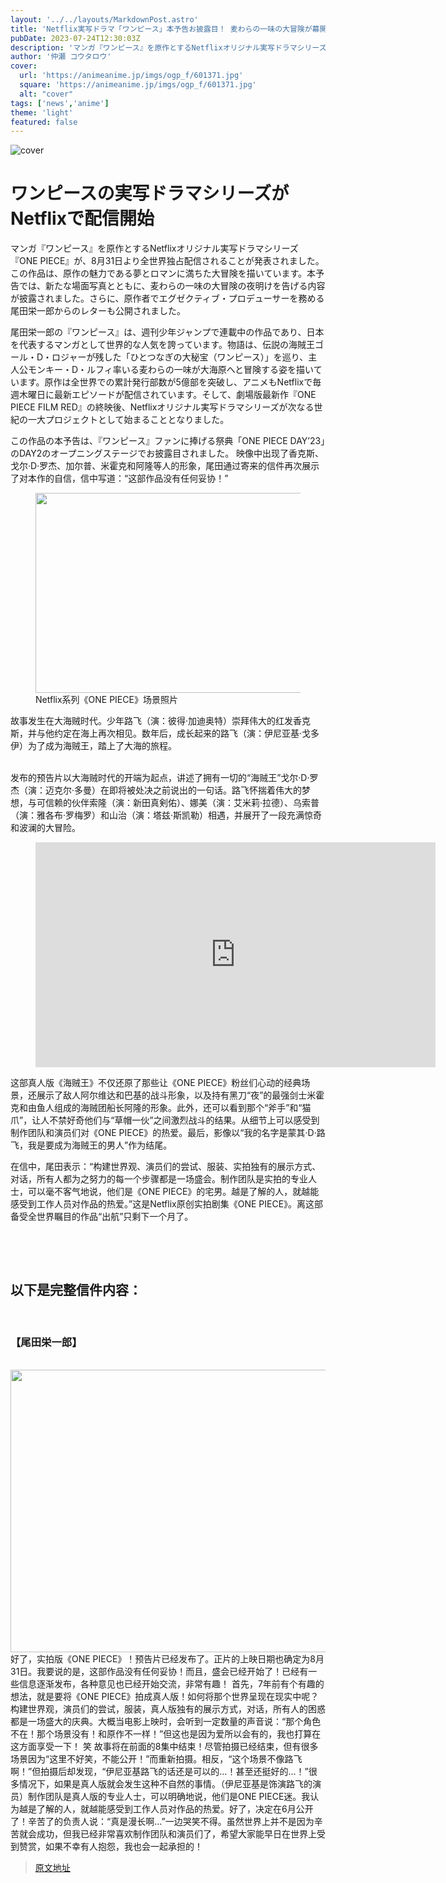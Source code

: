 ```yaml
---
layout: '../../layouts/MarkdownPost.astro'
title: 'Netflix実写ドラマ「ワンピース」本予告お披露目！ 麦わらの一味の大冒険が幕開け♪ 尾田栄一郎「一切の妥協はありません!!」'
pubDate: 2023-07-24T12:30:03Z
description: 'マンガ『ワンピース』を原作とするNetflixオリジナル実写ドラマシリーズ『ONE PIECE』が、8月31日より全世界独占配信される。このたび本作より、“麦わらの一味”の大冒険の夜明けを告げる、夢とロマンに満ちあふれた本予告が新場面写真とともにお披露目となった。'
author: '仲瀬 コウタロウ'
cover:
  url: 'https://animeanime.jp/imgs/ogp_f/601371.jpg'
  square: 'https://animeanime.jp/imgs/ogp_f/601371.jpg'
  alt: "cover"
tags: ['news','anime']
theme: 'light'
featured: false
---
```


![cover](https://animeanime.jp/imgs/ogp_f/601371.jpg)

# ワンピースの実写ドラマシリーズがNetflixで配信開始

マンガ『ワンピース』を原作とするNetflixオリジナル実写ドラマシリーズ『ONE PIECE』が、8月31日より全世界独占配信されることが発表されました。この作品は、原作の魅力である夢とロマンに満ちた大冒険を描いています。本予告では、新たな場面写真とともに、麦わらの一味の大冒険の夜明けを告げる内容が披露されました。さらに、原作者でエグゼクティブ・プロデューサーを務める尾田栄一郎からのレターも公開されました。

尾田栄一郎の『ワンピース』は、週刊少年ジャンプで連載中の作品であり、日本を代表するマンガとして世界的な人気を誇っています。物語は、伝説の海賊王ゴール・D・ロジャーが残した「ひとつなぎの大秘宝（ワンピース）」を巡り、主人公モンキー・D・ルフィ率いる麦わらの一味が大海原へと冒険する姿を描いています。原作は全世界での累計発行部数が5億部を突破し、アニメもNetflixで毎週木曜日に最新エピソードが配信されています。そして、劇場版最新作『ONE PIECE FILM RED』の終映後、Netflixオリジナル実写ドラマシリーズが次なる世紀の一大プロジェクトとして始まることとなりました。

この作品の本予告は、『ワンピース』ファンに捧げる祭典「ONE PIECE DAY’23」のDAY2のオープニングステージでお披露目されました。
映像中出现了香克斯、戈尔·D·罗杰、加尔普、米霍克和阿隆等人的形象，尾田通过寄来的信件再次展示了对本作的自信，信中写道：“这部作品没有任何妥协！”</p><figure class="ctms-editor-image"><img src="https://animeanime.jp/imgs/zoom/601381.jpg" class="inline-article-image" width="640" height="320"><figcaption>Netflix系列《ONE PIECE》场景照片</figcaption></figure><p>故事发生在大海贼时代。少年路飞（演：彼得·加迪奥特）崇拜伟大的红发香克斯，并与他约定在海上再次相见。数年后，成长起来的路飞（演：伊尼亚基·戈多伊）为了成为海贼王，踏上了大海的旅程。</p><br>发布的预告片以大海贼时代的开端为起点，讲述了拥有一切的“海贼王”戈尔·D·罗杰（演：迈克尔·多曼）在即将被处决之前说出的一句话。路飞怀揣着伟大的梦想，与可信赖的伙伴索隆（演：新田真剣佑）、娜美（演：艾米莉·拉德）、乌索普（演：雅各布·罗梅罗）和山治（演：塔兹·斯凯勒）相遇，并展开了一段充满惊奇和波澜的大冒险。</p><figure class="ctms-editor-youtube"><iframe src="https://www.youtube.com/embed/nHunvCs1XHc?rel=0" width="640" height="360" max-width="100%" frameborder="0" allow="accelerometer; autoplay; encrypted-media; gyroscope; picture-in-picture" allowfullscreen=""></iframe></figure><p>这部真人版《海贼王》不仅还原了那些让《ONE PIECE》粉丝们心动的经典场景，还展示了敌人阿尔维达和巴基的战斗形象，以及持有黑刀“夜”的最强剑士米霍克和由鱼人组成的海贼团船长阿隆的形象。此外，还可以看到那个“斧手”和“猫爪”，让人不禁好奇他们与“草帽一伙”之间激烈战斗的结果。从细节上可以感受到制作团队和演员们对《ONE PIECE》的热爱。最后，影像以“我的名字是蒙其·D·路飞，我是要成为海贼王的男人”作为结尾。
</p><p>在信中，尾田表示：“构建世界观、演员们的尝试、服装、实拍独有的展示方式、对话，所有人都为之努力的每一个步骤都是一场盛会。制作团队是实拍的专业人士，可以毫不客气地说，他们是《ONE PIECE》的宅男。越是了解的人，就越能感受到工作人员对作品的热爱。”这是Netflix原创实拍剧集《ONE PIECE》。离这部备受全世界瞩目的作品“出航”只剩下一个月了。</p><br><p><br></p><h2 class="title02" style="border-color:#0094f1">以下是完整信件内容：</h2><br><h3 class="subtitle">【尾田栄一郎】</h3><br><img src="https://animeanime.jp/imgs/zoom/601373.jpg" class="inline-article-image" width="640" height="452"><br>好了，实拍版《ONE PIECE》！预告片已经发布了。正片的上映日期也确定为8月31日。我要说的是，这部作品没有任何妥协！而且，盛会已经开始了！已经有一些信息逐渐发布，各种意见也已经开始交流，非常有趣！
首先，7年前有个有趣的想法，就是要将《ONE PIECE》拍成真人版！如何将那个世界呈现在现实中呢？构建世界观，演员们的尝试，服装，真人版独有的展示方式，对话，所有人的困惑都是一场盛大的庆典。大概当电影上映时，会听到一定数量的声音说：“那个角色不在！那个场景没有！和原作不一样！”但这也是因为爱所以会有的，我也打算在这方面享受一下！
笑
故事将在前面的8集中结束！尽管拍摄已经结束，但有很多场景因为“这里不好笑，不能公开！”而重新拍摄。相反，“这个场景不像路飞啊！”但拍摄后却发现，“伊尼亚基路飞的话还是可以的…！甚至还挺好的…！”很多情况下，如果是真人版就会发生这种不自然的事情。（伊尼亚基是饰演路飞的演员）制作团队是真人版的专业人士，可以明确地说，他们是ONE PIECE迷。我认为越是了解的人，就越能感受到工作人员对作品的热爱。好了，决定在6月公开了！辛苦了的负责人说：“真是漫长啊…”一边哭笑不得。虽然世界上并不是因为辛苦就会成功，但我已经非常喜欢制作团队和演员们了，希望大家能早日在世界上受到赞赏，如果不幸有人抱怨，我也会一起承担的！

>[原文地址](https://animeanime.jp/article/2023/07/24/78787.html)  